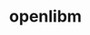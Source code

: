 ---
title: "openlibm"
layout: cache
categories: [package, develop]
meta: {"compilers": ["gcc@11.4.0"], "num_specs": 9, "num_specs_by_stack": {"e4s": 9, "root": 9, "tutorial": 9}, "oss": ["ubuntu22.04"], "platforms": ["linux"], "stacks": ["e4s", "root", "tutorial"], "targets": ["x86_64_v3"], "versions": ["0.8.1", "0.8.6"]}
spec_details: [{"compiler": "gcc@11.4.0", "hash": "3bxzyoqboopkigkaiwog7mzivcdwceaz", "os": "ubuntu22.04", "platform": "linux", "size": "-", "stacks": ["e4s", "root", "tutorial"], "target": "x86_64_v3", "variants": ["build_system=makefile"], "versions": ["0.8.1"]}, {"compiler": "gcc@11.4.0", "hash": "4totr4tixw7hclinrb5xgzk2k4sgkup2", "os": "ubuntu22.04", "platform": "linux", "size": "-", "stacks": ["e4s", "root", "tutorial"], "target": "x86_64_v3", "variants": ["build_system=makefile"], "versions": ["0.8.1"]}, {"compiler": "gcc@11.4.0", "hash": "aupvcwa6lqv5p7phrp5lqdkioyvdxmig", "os": "ubuntu22.04", "platform": "linux", "size": "-", "stacks": ["e4s", "root", "tutorial"], "target": "x86_64_v3", "variants": ["build_system=makefile"], "versions": ["0.8.1"]}, {"compiler": "gcc@11.4.0", "hash": "fnpf6lm3gubit6hbqjyekoh7sbp6gfw5", "os": "ubuntu22.04", "platform": "linux", "size": "-", "stacks": ["e4s", "root", "tutorial"], "target": "x86_64_v3", "variants": ["build_system=makefile"], "versions": ["0.8.1"]}, {"compiler": "gcc@11.4.0", "hash": "gadpj7s25sul52yft2y4j7hq4tjeqvn7", "os": "ubuntu22.04", "platform": "linux", "size": "-", "stacks": ["e4s", "root", "tutorial"], "target": "x86_64_v3", "variants": ["build_system=makefile"], "versions": ["0.8.1"]}, {"compiler": "gcc@11.4.0", "hash": "lt5735fxexi533lmzcczvnklrbfi4fyu", "os": "ubuntu22.04", "platform": "linux", "size": "-", "stacks": ["e4s", "root", "tutorial"], "target": "x86_64_v3", "variants": ["build_system=makefile"], "versions": ["0.8.1"]}, {"compiler": "gcc@11.4.0", "hash": "rcmkclxt2ej3cdwfs2i6dao2k3b2kidb", "os": "ubuntu22.04", "platform": "linux", "size": "-", "stacks": ["e4s", "root", "tutorial"], "target": "x86_64_v3", "variants": ["build_system=makefile"], "versions": ["0.8.1"]}, {"compiler": "gcc@11.4.0", "hash": "xs47ufsgipfqykmhsanz3crbcdym2x42", "os": "ubuntu22.04", "platform": "linux", "size": "-", "stacks": ["e4s", "root", "tutorial"], "target": "x86_64_v3", "variants": ["build_system=makefile"], "versions": ["0.8.6"]}, {"compiler": "gcc@11.4.0", "hash": "yhxln4yiisgulj2ljis55x2xp4hyahut", "os": "ubuntu22.04", "platform": "linux", "size": "-", "stacks": ["e4s", "root", "tutorial"], "target": "x86_64_v3", "variants": ["build_system=makefile"], "versions": ["0.8.1"]}]
---